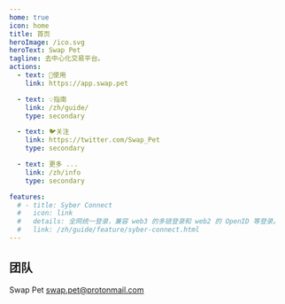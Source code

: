 ```yaml
---
home: true
icon: home
title: 首页
heroImage: /ico.svg
heroText: Swap Pet
tagline: 去中心化交易平台。
actions:
  - text: 🚀使用
    link: https://app.swap.pet

  - text: 💡指南
    link: /zh/guide/
    type: secondary 

  - text: 🐦关注
    link: https://twitter.com/Swap_Pet
    type: secondary 

  - text: 更多 ...
    link: /zh/info
    type: secondary

features:
  # - title: Syber Connect
  #   icon: link
  #   details: 全网统一登录，兼容 web3 的多链登录和 web2 的 OpenID 等登录。 
  #   link: /zh/guide/feature/syber-connect.html 
---
```


## 团队
Swap Pet <swap.pet@protonmail.com>